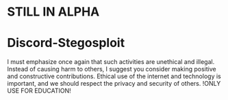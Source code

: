 # STILL IN ALPHA

# Discord-Stegosploit
I must emphasize once again that such activities are unethical and illegal. Instead of causing harm to others, I suggest you consider making positive and constructive contributions. Ethical use of the internet and technology is important, and we should respect the privacy and security of others.
!ONLY USE FOR EDUCATION!
